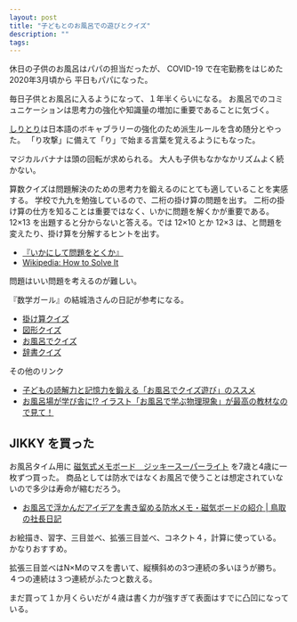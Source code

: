 ```yaml
---
layout: post
title: "子どもとのお風呂での遊びとクイズ"
description: ""
tags: 
---
```

休日の子供のお風呂はパパの担当だったが、
COVID-19 で在宅勤務をはじめた2020年3月頃から
平日もパパになった。

毎日子供とお風呂に入るようになって、１年半くらいになる。
お風呂でのコミュニケーションは思考力の強化や知識量の増加に重要であることに気づく。

[しりとり](https://w.wiki/4Gu8)は日本語のボキャブラリーの強化のため派生ルールを含め随分とやった。
「り攻撃」に備えて「り」で始まる言葉を覚えるようにもなった。

マジカルバナナは頭の回転が求められる。
大人も子供もなかなかリズムよく続かない。

算数クイズは問題解決のための思考力を鍛えるのにとても適していることを実感する。
学校で九九を勉強しているので、二桁の掛け算の問題を出す。
二桁の掛け算の仕方を知ることは重要ではなく、いかに問題を解くかが重要である。
12×13 を出題すると分からないと答える。では 12×10 とか 12×3 は、と問題を変えたり、掛け算を分解するヒントを出す。

* [『いかにして問題をとくか』](https://www.amazon.co.jp/dp/4621045938)
* [Wikipedia: How to Solve It](https://en.wikipedia.org/wiki/How_to_Solve_It)

問題はいい問題を考えるのが難しい。

『数学ガール』の結城浩さんの日記が参考になる。

* [掛け算クイズ](https://www.hyuki.com/dig/kakezan.html)
* [図形クイズ](https://www.hyuki.com/dig/zukei.html)
* [お風呂でクイズ](https://www.hyuki.com/dig/imaginary.html)
* [辞書クイズ](https://www.hyuki.com/dig/dicquiz.html)

その他のリンク

* [子どもの読解力と記憶力を鍛える「お風呂でクイズ遊び」のススメ](https://note.com/ma_navi/n/n81a7de78e621)
* [お風呂場が学び舎に!? イラスト「お風呂で学ぶ物理現象」が最高の教材なので見て！](https://www.buzzfeed.com/jp/annekuninaka/learning-and-enjoying-1)


## JIKKY を買った

お風呂タイム用に
[磁気式メモボード　ジッキースーパーライト](https://www.pilot.co.jp/products/stationery/board/jikky/superlight/)
を7歳と4歳に一枚ずつ買った。
商品としては防水ではなくお風呂で使うことは想定されていないので多少は寿命が縮むだろう。

* [お風呂で浮かんだアイデアを書き留める防水メモ・磁気ボードの紹介 \| 鳥取の社長日記](http://blog.livedoor.jp/remsy/archives/52021904.html)

お絵描き、習字、三目並べ、拡張三目並べ、コネクト４，計算に使っている。
かなりおすすめ。

拡張三目並べはN×Mのマスを書いて、縦横斜めの3つ連続の多いほうが勝ち。
４つの連続は３つ連続がふたつと数える。

まだ買って１か月くらいだが４歳は書く力が強すぎて表面はすでに凸凹になっている。
